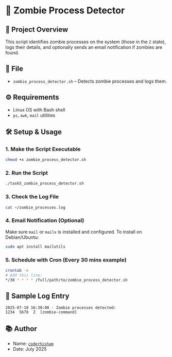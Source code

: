 # 🧟 Zombie Process Detector

## 📌 Project Overview
This script identifies zombie processes on the system (those in the `Z` state), logs their details, and optionally sends an email notification if zombies are found.

## 📂 File

- `zombie_process_detector.sh` – Detects zombie processes and logs them.

## ⚙️ Requirements

- Linux OS with Bash shell
- `ps`, `awk`, `mail` utilities

## 🛠️ Setup & Usage

### 1. Make the Script Executable
```bash
chmod +x zombie_process_detector.sh
```

### 2. Run the Script
```bash
./task5_zombie_process_detector.sh
```

### 3. Check the Log File
```bash
cat ~/zombie_processes.log
```

### 4. Email Notification (Optional)
Make sure `mail` or `mailx` is installed and configured. To install on Debian/Ubuntu:
```bash
sudo apt install mailutils
```

### 5. Schedule with Cron (Every 30 mins example)
```bash
crontab -e
# Add this line:
*/30 * * * * /full/path/to/zombie_process_detector.sh
```

## 🧪 Sample Log Entry

```
2025-07-10 16:30:00 - Zombie processes detected:
1234  5678  Z  [zombie-command]
```

## 📚 Author

- Name: [`coderhisham`](https://coderhisham.com)
- Date: July 2025
